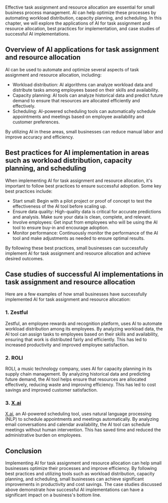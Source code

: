 
Effective task assignment and resource allocation are essential for small business process management. AI can help optimize these processes by automating workload distribution, capacity planning, and scheduling. In this chapter, we will explore the applications of AI for task assignment and resource allocation, best practices for implementation, and case studies of successful AI implementations.

Overview of AI applications for task assignment and resource allocation
-----------------------------------------------------------------------

AI can be used to automate and optimize several aspects of task assignment and resource allocation, including:

* Workload distribution: AI algorithms can analyze workload data and distribute tasks among employees based on their skills and availability.
* Capacity planning: AI tools can analyze historical data and predict future demand to ensure that resources are allocated efficiently and effectively.
* Scheduling: AI-powered scheduling tools can automatically schedule appointments and meetings based on employee availability and customer preferences.

By utilizing AI in these areas, small businesses can reduce manual labor and improve accuracy and efficiency.

Best practices for AI implementation in areas such as workload distribution, capacity planning, and scheduling
--------------------------------------------------------------------------------------------------------------

When implementing AI for task assignment and resource allocation, it's important to follow best practices to ensure successful adoption. Some key best practices include:

* Start small: Begin with a pilot project or proof of concept to test the effectiveness of the AI tool before scaling up.
* Ensure data quality: High-quality data is critical for accurate predictions and analysis. Make sure your data is clean, complete, and relevant.
* Involve employees: Get input from employees who will be using the AI tool to ensure buy-in and encourage adoption.
* Monitor performance: Continuously monitor the performance of the AI tool and make adjustments as needed to ensure optimal results.

By following these best practices, small businesses can successfully implement AI for task assignment and resource allocation and achieve desired outcomes.

Case studies of successful AI implementations in task assignment and resource allocation
----------------------------------------------------------------------------------------

Here are a few examples of how small businesses have successfully implemented AI for task assignment and resource allocation:

### 1. Zestful

Zestful, an employee rewards and recognition platform, uses AI to automate workload distribution among its employees. By analyzing workload data, the AI tool can assign tasks to employees based on their skills and availability, ensuring that work is distributed fairly and efficiently. This has led to increased productivity and improved employee satisfaction.

### 2. ROLI

ROLI, a music technology company, uses AI for capacity planning in its supply chain management. By analyzing historical data and predicting future demand, the AI tool helps ensure that resources are allocated effectively, reducing waste and improving efficiency. This has led to cost savings and improved customer satisfaction.

### 3. [X.ai](http://X.ai)

[X.ai](http://X.ai), an AI-powered scheduling tool, uses natural language processing (NLP) to schedule appointments and meetings automatically. By analyzing email conversations and calendar availability, the AI tool can schedule meetings without human intervention. This has saved time and reduced the administrative burden on employees.

Conclusion
----------

Implementing AI for task assignment and resource allocation can help small businesses optimize their processes and improve efficiency. By following best practices and utilizing tools such as workload distribution, capacity planning, and scheduling, small businesses can achieve significant improvements in productivity and cost savings. The case studies discussed above demonstrate how successful AI implementations can have a significant impact on a business's bottom line.
